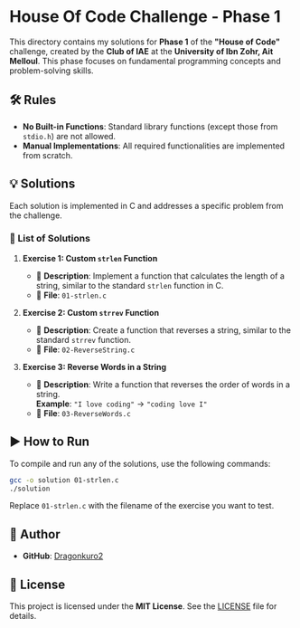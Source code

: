 # House Of Code Challenge - Phase 1

This directory contains my solutions for **Phase 1** of the **"House of Code"** challenge, created by the **Club of IAE** at the **University of Ibn Zohr, Ait Melloul**. This phase focuses on fundamental programming concepts and problem-solving skills.

## 🛠 Rules

- **No Built-in Functions**: Standard library functions (except those from `stdio.h`) are not allowed.
- **Manual Implementations**: All required functionalities are implemented from scratch.

## 💡 Solutions

Each solution is implemented in C and addresses a specific problem from the challenge.

### 📌 List of Solutions

1. **Exercise 1: Custom `strlen` Function**
   - 📜 **Description**: Implement a function that calculates the length of a string, similar to the standard `strlen` function in C.
   - 📂 **File**: `01-strlen.c`

2. **Exercise 2: Custom `strrev` Function**
   - 📜 **Description**: Create a function that reverses a string, similar to the standard `strrev` function.
   - 📂 **File**: `02-ReverseString.c`

3. **Exercise 3: Reverse Words in a String**
   - 📜 **Description**: Write a function that reverses the order of words in a string.  
     **Example**: `"I love coding"` → `"coding love I"`
   - 📂 **File**: `03-ReverseWords.c`

## ▶️ How to Run

To compile and run any of the solutions, use the following commands:

```sh
gcc -o solution 01-strlen.c
./solution
```
Replace `01-strlen.c` with the filename of the exercise you want to test.

## 👤 Author

- **GitHub**: [Dragonkuro2](https://github.com/Dragonkuro2)

## 📜 License

This project is licensed under the **MIT License**. See the [LICENSE](https://github.com/Dragonkuro2/House_Of_Code_Challenge/blob/main/LICENSE) file for details.
